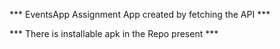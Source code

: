 *** EventsApp Assignment App created by fetching the API ***

*** There is installable apk in the Repo present ***
